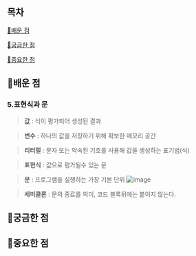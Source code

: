 ## 목차

[📗배운 점 ](#📗배운-점)

[🤔궁금한 점](#🤔궁금한-점)

[📌중요한 점](#📌중요한-점)

## 📗배운 점

### 5.표현식과 문

> **값** : 식이 평가되어 생성된 결과

> **변수** : 하나의 값을 저장하기 위해 확보한 메모리 공간

> **리터럴** : 문자 또는 약속된 기호를 사용해 값을 생성하는 표기법(식)

> **표현식** : 값으로 평가될수 있는 문

> **문** : 프로그램을 실행하는 가장 기본 단위
> ![image](https://github.com/chowonn/js-deepdive-study/assets/74224516/aa39fa97-0f6c-4569-a19a-1be12cffb887)

> **세미클론** : 문의 종료를 의미, 코드 블록뒤에는 붙이지 않는다.

## 🤔궁금한 점

## 📌중요한 점
